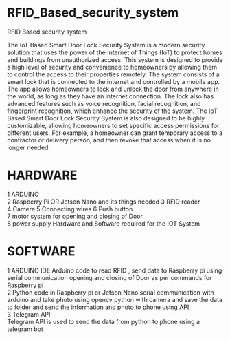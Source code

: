 # RFID_Based_security_system

RFID Based security system

The IoT Based Smart Door Lock Security System is a modern security solution that uses the 
power of the Internet of Things (IoT) to protect homes and buildings from unauthorized access. 
This system is designed to provide a high level of security and convenience to homeowners by 
allowing them to control the access to their properties remotely.
The system consists of a smart lock that is connected to the internet and controlled by a mobile 
app. The app allows homeowners to lock and unlock the door from anywhere in the world, as 
long as they have an internet connection. The lock also has advanced features such as voice 
recognition, facial recognition, and fingerprint recognition, which enhance the security of the 
system.
The IoT Based Smart Door Lock Security System is also designed to be highly customizable, 
allowing homeowners to set specific access permissions for different users. For example, a 
homeowner can grant temporary access to a contractor or delivery person, and then revoke that 
access when it is no longer needed.


# HARDWARE 

1 ARDUINO  
2 Raspberry Pi OR Jetson Nano and its things needed 3 RFID reader  
4 Camera 
5 Connecting wires 
6 Push button  
7 motor system for opening and closing of Door  
8 power supply 
Hardware and Software required for the IOT System  

# SOFTWARE 

1 ARDUINO IDE 
Arduino code to read RFID , send data to Raspberry pi using serial  communication opening and closing of Door as per commands for Raspberry pi  
2 Python code in Raspberry pi or Jetson Nano 
 serial communication with arduino and take photo using opencv python with  camera and save the data to folder and send the information and photo to phone  using API  
3 Telegram API  
 Telegram API is used to send the data from python to phone using a telegram  bot 
